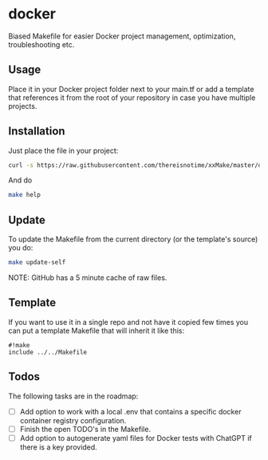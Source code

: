 # docker

Biased Makefile for easier Docker project management, optimization, troubleshooting etc.

## Usage

Place it in your Docker project folder next to your main.tf or add a template that references it from the root of your repository in case you have multiple projects.

## Installation

Just place the file in your project:

```bash
curl -s https://raw.githubusercontent.com/thereisnotime/xxMake/master/docker/Makefile -o Makefile
```

And do

```bash
make help
```

## Update

To update the Makefile from the current directory (or the template's source) you do:

```bash
make update-self
```

NOTE: GitHub has a 5 minute cache of raw files.

## Template

If you want to use it in a single repo and not have it copied few times you can put a template Makefile that will inherit it like this:

```make
#!make
include ../../Makefile
```

## Todos

The following tasks are in the roadmap:

- [ ] Add option to work with a local .env that contains a specific docker container registry configuration.
- [ ] Finish the open TODO's in the Makefile.
- [ ] Add option to autogenerate yaml files for Docker tests with ChatGPT if there is a key provided.
